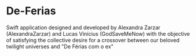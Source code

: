 # De-Ferias
Swift application designed and developed by Alexandra Zarzar (AlexandraZarzar) and Lucas Vinícius (GodSaveMeNow) with the objective of satisfying the collective desire for a crossover between our beloved twilight universes and "De Férias com o ex"
